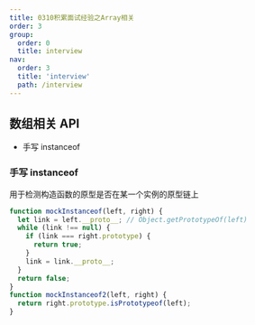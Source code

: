 ```yaml
---
title: 0310积累面试经验之Array相关
order: 3
group:
  order: 0
  title: interview
nav:
  order: 3
  title: 'interview'
  path: /interview
---
```


## 数组相关 API

- 手写 instanceof

### 手写 instanceof

用于检测构造函数的原型是否在某一个实例的原型链上

```js
function mockInstanceof(left, right) {
  let link = left.__proto__; // Object.getPrototypeOf(left)
  while (link !== null) {
    if (link === right.prototype) {
      return true;
    }
    link = link.__proto__;
  }
  return false;
}
function mockInstanceof2(left, right) {
  return right.prototype.isPrototypeof(left);
}
```
